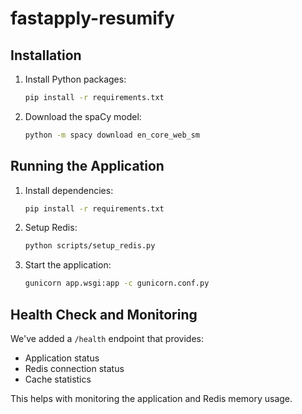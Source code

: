 # fastapply-resumify
## Installation

1. Install Python packages:
   ```bash
   pip install -r requirements.txt
   ```

2. Download the spaCy model:
   ```bash
   python -m spacy download en_core_web_sm
   ```




## Running the Application

1. Install dependencies:
   ```bash
   pip install -r requirements.txt
   ```

2. Setup Redis:
   ```bash
   python scripts/setup_redis.py
   ```

3. Start the application:
   ```bash
   gunicorn app.wsgi:app -c gunicorn.conf.py
   ```

## Health Check and Monitoring

We've added a `/health` endpoint that provides:

- Application status
- Redis connection status
- Cache statistics

This helps with monitoring the application and Redis memory usage.